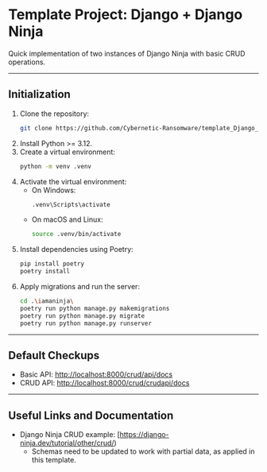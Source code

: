 # Template Project: Django + Django Ninja

Quick implementation of two instances of Django Ninja with basic CRUD operations. 

---

## Initialization

1. Clone the repository:
    ```bash
    git clone https://github.com/Cybernetic-Ransomware/template_Django_Ninja_CRUD_API.git
    ```
2. Install Python >= 3.12.
3. Create a virtual environment:
    ```bash
    python -m venv .venv
    ```
4. Activate the virtual environment:
    - On Windows:
      ```bash
      .venv\Scripts\activate
      ```
    - On macOS and Linux:
      ```bash
      source .venv/bin/activate
      ```
5. Install dependencies using Poetry:
    ```bash
    pip install poetry
    poetry install
    ```
6. Apply migrations and run the server:
    ```bash
    cd .\iamaninja\
    poetry run python manage.py makemigrations
    poetry run python manage.py migrate
    poetry run python manage.py runserver
    ```

---

## Default Checkups

- Basic API: [http://localhost:8000/crud/api/docs](http://localhost:8000/crud/api/docs)
- CRUD API: [http://localhost:8000/crud/crudapi/docs](http://localhost:8000/crud/crudapi/docs)

---

## Useful Links and Documentation

- Django Ninja CRUD example: [https://django-ninja.dev/tutorial/other/crud/)
  - Schemas need to be updated to work with partial data, as applied in this template.
